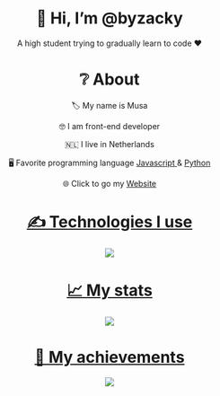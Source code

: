 <div align="center">
<h1> 👋 Hi, I’m @byzacky </h1>
<p> A high student trying to gradually learn to code ❤ </p>
  
<h1> ❔ About </h1>
  <p> 🏷 My name is Musa </p>
  <p> 🤓 I am front-end developer </p>
  <p> 🇳🇱 I live in Netherlands </p>
  <p> 🖥 Favorite programming language <a href="https://en.wikipedia.org/wiki/JavaScript"> Javascript </a> & <a href="https://en.wikipedia.org/wiki/Python"> Python </a></p>
  <p> 🌐 Click to go my <a href="https://www.musayultuz.weebly.com/"> Website </p>


<h1> ✍ Technologies I use </h1>
<img src="https://skillicons.dev/icons?i=js,cs,react,nodejs,mongodb,html,css,vscode,atom,discord&theme=dark" />

<h1> 📈 My stats </h1>
<img src="https://github-readme-stats.vercel.app/api?username=byzacky&show_icons=true&theme=dark" />

<h1> 💎 My achievements </h1>
<img src="https://github-profile-trophy.vercel.app/?username=byzackytheme=onedark" />
